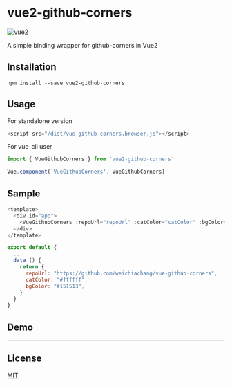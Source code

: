 # vue2-github-corners

[![vue2](https://img.shields.io/badge/vue-2.x-brightgreen.svg)](https://vuejs.org/)

A simple binding wrapper for github-corners in Vue2

## Installation

```
npm install --save vue2-github-corners
```

## Usage

For standalone version

```javascript
<script src="/dist/vue-github-corners.browser.js"></script>
```

For vue-cli user

```javascript
import { VueGithubCorners } from 'vue2-github-corners'

Vue.component('VueGithubCorners', VueGithubCorners)

```

## Sample

```javascript
<template>
  <div id="app">
    <VueGithubCorners :repoUrl="repoUrl" :catColor="catColor" :bgColor="bgColor"></VueGithubCorners>
  </div>
</template>

export default {
  ...
  data () {
    return {
      repoUrl: "https://github.com/weichiachang/vue-github-corners",
      catColor: "#ffffff",
      bgColor: "#151513",
    }
  }
}
```

## Demo



---

## License

[MIT](http://opensource.org/licenses/MIT)
